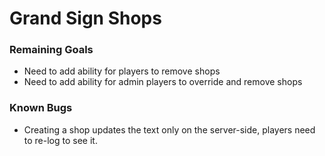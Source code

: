 # Grand Sign Shops

### Remaining Goals

- Need to add ability for players to remove shops
- Need to add ability for admin players to override and remove shops

### Known Bugs

- Creating a shop updates the text only on the server-side, players need to
   re-log to see it.